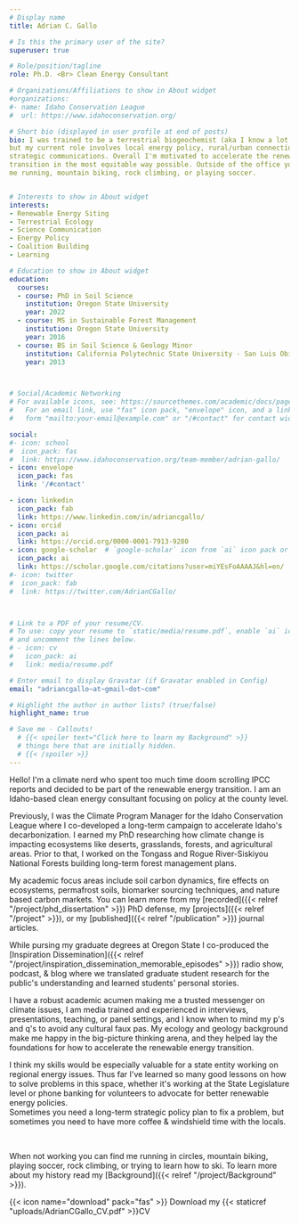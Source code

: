 ```yaml
---
# Display name
title: Adrian C. Gallo

# Is this the primary user of the site?
superuser: true 

# Role/position/tagline
role: Ph.D. <Br> Clean Energy Consultant

# Organizations/Affiliations to show in About widget
#organizations:
#- name: Idaho Conservation League
#  url: https://www.idahoconservation.org/

# Short bio (displayed in user profile at end of posts)
bio: I was trained to be a terrestrial biogeochemist (aka I know a lot about how dirt & ecosystems), 
but my current role involves local energy policy, rural/urban connections, and 
strategic communications. Overall I'm motivated to accelerate the renewable energy 
transition in the most equitable way possible. Outside of the office you can find 
me running, mountain biking, rock climbing, or playing soccer.


# Interests to show in About widget
interests:
- Renewable Energy Siting
- Terrestrial Ecology
- Science Communication
- Energy Policy
- Coalition Building
- Learning

# Education to show in About widget
education:
  courses:
  - course: PhD in Soil Science
    institution: Oregon State University
    year: 2022
  - course: MS in Sustainable Forest Management
    institution: Oregon State University
    year: 2016
  - course: BS in Soil Science & Geology Minor
    institution: California Polytechnic State University - San Luis Obispo
    year: 2013



# Social/Academic Networking
# For available icons, see: https://sourcethemes.com/academic/docs/page-builder/#icons
#   For an email link, use "fas" icon pack, "envelope" icon, and a link in the
#   form "mailto:your-email@example.com" or "/#contact" for contact widget.

social:
#- icon: school
#  icon_pack: fas
#  link: https://www.idahoconservation.org/team-member/adrian-gallo/ 
- icon: envelope
  icon_pack: fas
  link: '/#contact'

- icon: linkedin
  icon_pack: fab
  link: https://www.linkedin.com/in/adriancgallo/
- icon: orcid
  icon_pack: ai
  link: https://orcid.org/0000-0001-7913-9280
- icon: google-scholar  # `google-scholar` icon from `ai` icon pack or graduation-cap with the fas pack 
  icon_pack: ai
  link: https://scholar.google.com/citations?user=miYEsFoAAAAJ&hl=en/
#- icon: twitter
#  icon_pack: fab
#  link: https://twitter.com/AdrianCGallo/



# Link to a PDF of your resume/CV.
# To use: copy your resume to `static/media/resume.pdf`, enable `ai` icons in `params.toml`, 
# and uncomment the lines below.
# - icon: cv
#   icon_pack: ai
#   link: media/resume.pdf

# Enter email to display Gravatar (if Gravatar enabled in Config)
email: "adriancgallo~at~gmail~dot~com"

# Highlight the author in author lists? (true/false)
highlight_name: true

# Save me - Callouts! 
  # {{< spoiler text="Click here to learn my Background" >}}
  # things here that are initially hidden. 
  # {{< /spoiler >}} 
---
```

Hello! I'm a climate nerd who spent too much time doom scrolling IPCC reports and decided to be part of the 
renewable energy transition. I am an Idaho-based clean energy consultant focusing on policy at the 
county level. 

Previously, I was the Climate Program Manager for the Idaho Conservation League where I co-developed a 
long-term campaign to accelerate Idaho's decarbonization. I earned my PhD researching how climate change is impacting ecosystems like deserts, grasslands, forests, 
and agricultural areas. Prior to that, I worked on the Tongass and Rogue River-Siskiyou National Forests 
building long-term forest management plans. 

My academic focus areas include soil carbon dynamics, fire effects on ecosystems, permafrost 
soils, biomarker sourcing techniques, and nature based carbon markets. 
You can learn more from my [recorded]({{< relref "/project/phd_dissertation" >}}) PhD defense, 
my [projects]({{< relref "/project" >}}), or my [published]({{< relref "/publication" >}}) journal articles.  

While pursing my graduate degrees at Oregon State I co-produced the 
[Inspiration Dissemination]({{< relref "/project/inspiration_dissemination_memorable_episodes" >}}) 
radio show, podcast, & blog where we translated graduate student research for the public's understanding 
and learned students' personal stories.

I have a robust academic acumen making me a trusted messenger on climate issues, I am media trained and 
experienced in interviews, presentations, teaching, or panel settings, and I know when to mind 
my p's and q's to avoid any cultural faux pas. My ecology and geology background make me happy in the
big-picture thinking arena, and they helped lay the foundations for how to accelerate the 
renewable energy transition. 

I think my skills would be especially valuable for a state entity working on regional 
energy issues. Thus far I've learned so many good lessons on how to solve problems in this space, whether it's working 
at the State Legislature level or phone banking for volunteers to advocate for better renewable energy policies.  
Sometimes you need a long-term strategic policy plan to fix a problem, but sometimes you need to have 
more coffee & windshield time with the locals. 


<Br>
  
When not working you can find me running in circles, mountain biking, playing soccer, rock climbing, or trying to learn how to ski. To learn more about my history read my [Background]({{< relref "/project/Background" >}}).
<Br> 

{{< icon name="download" pack="fas" >}} Download my {{< staticref "uploads/AdrianCGallo_CV.pdf" >}}CV
